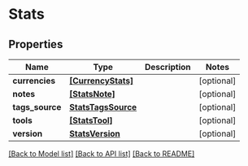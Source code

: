# Stats


## Properties
Name | Type | Description | Notes
------------ | ------------- | ------------- | -------------
**currencies** | [**[CurrencyStats]**](CurrencyStats.md) |  | [optional] 
**notes** | [**[StatsNote]**](StatsNote.md) |  | [optional] 
**tags_source** | [**StatsTagsSource**](StatsTagsSource.md) |  | [optional] 
**tools** | [**[StatsTool]**](StatsTool.md) |  | [optional] 
**version** | [**StatsVersion**](StatsVersion.md) |  | [optional] 

[[Back to Model list]](../README.md#documentation-for-models) [[Back to API list]](../README.md#documentation-for-api-endpoints) [[Back to README]](../README.md)



